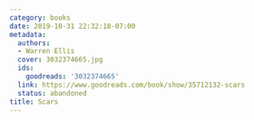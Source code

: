 ```yaml
---
category: books
date: 2019-10-31 22:32:18-07:00
metadata:
  authors:
  - Warren Ellis
  cover: 3032374665.jpg
  ids:
    goodreads: '3032374665'
  link: https://www.goodreads.com/book/show/35712132-scars
  status: abandoned
title: Scars
---
```


